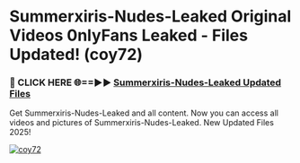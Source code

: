 # Summerxiris-Nudes-Leaked Original Videos 0nlyFans Leaked - Files Updated! (coy72)

<h3>🔴 CLICK HERE 🌐==►► <a href="https://tinyurl.com/4mcuefdz" rel="nofollow">Summerxiris-Nudes-Leaked Updated Files</a></h3>

Get Summerxiris-Nudes-Leaked and all content. Now you can access all videos and pictures of Summerxiris-Nudes-Leaked. New Updated Files 2025!

[![coy72](https://i.imgur.com/StAQSOY.gif)](https://tinyurl.com/4mcuefdz)
